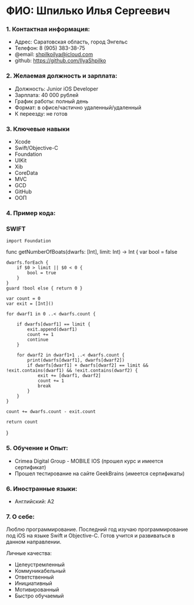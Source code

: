 # ФИО: Шпилько Илья Сергеевич

### 1. Контактная информация:
- Адрес: Саратовская область, город Энгельс
- Телефон: 8 (905) 383-38-75
- @email: shpilkoilya@icloud.com
- github: https://github.com/IlyaShpilko

### 2. Желаемая должность и зарплата:
- Должность: Junior iOS Developer
- Зарплата: 40 000 рублей
- График работы: полный день
- Формат: в офисе/частично удаленный/удаленный
- К переезду: не готов

### 3. Ключевые навыки

- Xcode
- Swift/Objective-C
- Foundation
- UIKit
- Xib
- CoreData
- MVC
- GCD
- GitHub
- ООП


### 4. Пример кода:
### SWIFT

    import Foundation

func getNumberOfBoats(dwarfs: [Int], limit: Int) -> Int {
    var bool = false

    dwarfs.forEach {
        if $0 > limit || $0 < 0 {
            bool = true
        }
    }
    guard !bool else { return 0 }

    var count = 0
    var exit = [Int]()

    for dwarf1 in 0 ..< dwarfs.count {

        if dwarfs[dwarf1] == limit {
            exit.append(dwarf1)
            count += 1
            continue
        }

        for dwarf2 in dwarf1+1 ..< dwarfs.count {
            print(dwarfs[dwarf1], dwarfs[dwarf2])
            if dwarfs[dwarf1] + dwarfs[dwarf2] == limit && !exit.contains(dwarf1) && !exit.contains(dwarf2) {
                exit += [dwarf1, dwarf2]
                count += 1
                break
            }
        }
    }

    count += dwarfs.count - exit.count

    return count
}

### 5. Обучение и Опыт:
- Crimea Digital Group - MOBILE IOS (прошел курс и имеется сертификат)
- Прошел тестирование на сайте GeekBrains (имеется сертификаты)

### 6. Иностранные языки:
- Английский: А2 

### 7. О себе:
Люблю программирование. Последний год изучаю программирование под iOS на языке Swift и Objective-C. Готов учится и развиваться в данном направлении.

Личные качества:
- Целеустремленный
- Коммуникабельный
- Ответственный
- Инициативный
- Мотивированный
- Быстро обучаемый
